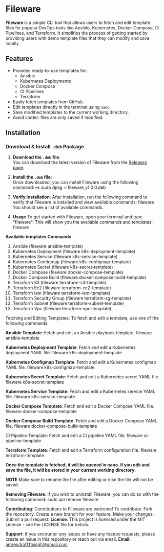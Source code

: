 # Fileware

**Fileware** is a simple CLI tool that allows users to fetch and edit template files for popular DevOps tools like Ansible, Kubernetes, Docker Compose, CI Pipelines, and Terraform. It simplifies the process of getting started by providing users with demo template files that they can modify and save locally.

## Features

- Provides ready-to-use templates for:
  - Ansible
  - Kubernetes Deployments
  - Docker Compose
  - CI Pipelines
  - Terraform
- Easily fetch templates from GitHub.
- Edit templates directly in the terminal using `nano`.
- Save modified templates to the current working directory.
- Avoid clutter: files are only saved if modified.
  
## Installation

### Download & Install `.deb` Package

1. **Download the `.deb` file**:  
   You can download the latest version of Fileware from the [Releases page](https://github.com/Amrendra1111/fileware/releases/tag/v1.0.0).

2. **Install the `.deb` file**:  
   Once downloaded, you can install Fileware using the following command:==>
   sudo dpkg -i fileware_v1.0.0.deb

3. **Verify Installation**:
After installation, run the following command to verify that Fileware is installed and view available commands:
fileware
You should see a list of available commands.

4. **Usage**
To get started with Fileware, open your terminal and type "fileware". This will show you the available commands and templates:
fileware

**Available templates	                                     Commands**
1.  Ansible                             (fileware ansible-template)
2.  Kubernetes Deployment               (fileware k8s-deployment-template)
3.  Kubernetes Service                  (fileware k8s-service-template)
4.  Kubernetes Configmap                (fileware k8s-configmap-template)
5.  Kubernetes Secret                   (fileware k8s-secret-template)
6.  Docker Compose                      (fileware docker-compose-template)
7.  Docker Compose Build                (fileware docker-compose-build-template)
8.  Terraform S3                        (fileware terraform-s3-template)
9.  Terraform Ec2                       (fileware terraform-ec2-template)
10. Terraform Iam                       (fileware terraform-iam-template)
11. Terraform Security Group            (fileware terraform-sg-template)
12. Terraform Subnet                    (fileware terraform-subnet-template)
13. Terraform Vpc                       (fileware terraform-vpc-template)


Fetching and Editing Templates:
To fetch and edit a template, use one of the following commands:

**Ansible Template**:
Fetch and edit an Ansible playbook template.
fileware ansible-template

**Kubernetes Deployment Template**:
Fetch and edit a Kubernetes deployment YAML file.
fileware k8s-deployment-template

**Kubernetes Configmap Template**:
Fetch and edit a Kubernetes configmap YAML file.
fileware k8s-configmap-template

**Kubernetes Secret Template**:
Fetch and edit a Kubernetes secret YAML file.
fileware k8s-secret-template

**Kubernetes Service Template**:
Fetch and edit a Kubernetes service YAML file.
fileware k8s-service-template

**Docker Compose Template**:
Fetch and edit a Docker Compose YAML file.
fileware docker-compose-template

**Docker Compose Build Template**:
Fetch and edit a Docker Compose YAML file.
fileware docker-compose-build-template

CI Pipeline Template:
Fetch and edit a CI pipeline YAML file.
fileware ci-pipeline-template

**Terraform Template**:
Fetch and edit a Terraform configuration file.
fileware terraform-template

**Once the template is fetched, it will be opened in nano. If you edit and save the file, it will be stored in your current working directory.**

**NOTE** Make sure to rename the file after editing or else the file will not be saved.

**Removing Fileware**:
If you wish to uninstall Fileware, you can do so with the following command:
sudo apt remove fileware

**Contributing**:
Contributions to Fileware are welcome! To contribute:
Fork the repository.
Create a new branch for your feature.
Make your changes.
Submit a pull request.
**License**:
This project is licensed under the MIT License - see the LICENSE file for details.

**Support**:
If you encounter any issues or have any feature requests, please create an issue in this repository or reach out via email.
**Email**:
amrendra1111singh@gmail.com
